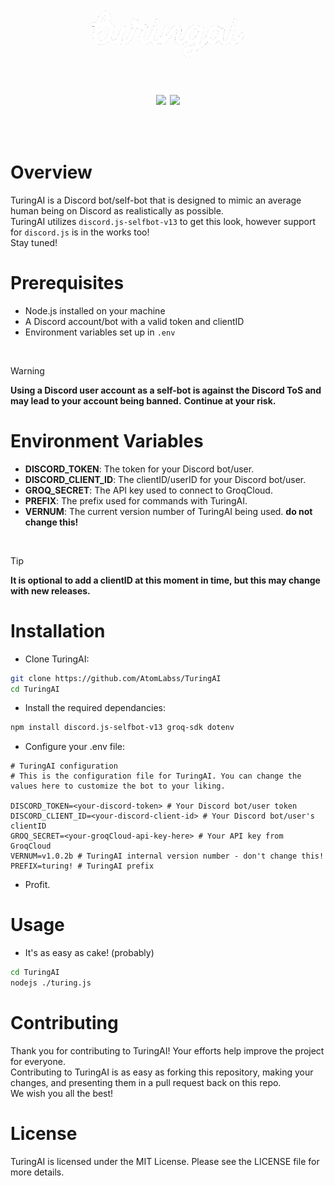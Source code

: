 <h1 align="center">
  <div align="center">
    <br />
    <p>
      <img width="250" src="https://raw.githubusercontent.com/AtomLabss/TuringAI/main/assets/images/turingai.png?s=100&v=4" />
    </p>
  </div>
</h1>

<h1 align="center">
    <p align="center">
        <img src="https://img.shields.io/discord/1252393773468745852?color=7489d5&logo=discord&logoColor=ffffff" />
        <img src="https://img.shields.io/static/v1?label=status&message=beta&color=blue">
    </p>
</h1>

<br>

# Overview
TuringAI is a Discord bot/self-bot that is designed to mimic an average human being on Discord as realistically as possible.
<br>
TuringAI utilizes `discord.js-selfbot-v13` to get this look, however support for `discord.js` is in the works too!
<br>
Stay tuned!

# Prerequisites
- Node.js installed on your machine
- A Discord account/bot with a valid token and clientID
- Environment variables set up in `.env`

<br>

> [!WARNING]
> **Using a Discord user account as a self-bot is against the Discord ToS and may lead to your account being banned.**
> **Continue at your risk.**

# Environment Variables
- **DISCORD_TOKEN**: The token for your Discord bot/user.
- **DISCORD_CLIENT_ID**: The clientID/userID for your Discord bot/user.
- **GROQ_SECRET**: The API key used to connect to GroqCloud.
- **PREFIX**: The prefix used for commands with TuringAI.
- **VERNUM**: The current version number of TuringAI being used. **do not change this!**

<br>

> [!TIP]
> **It is optional to add a clientID at this moment in time, but this may change with new releases.**

# Installation
- Clone TuringAI:
```bash
git clone https://github.com/AtomLabss/TuringAI
cd TuringAI
```

- Install the required dependancies:
```bash
npm install discord.js-selfbot-v13 groq-sdk dotenv
```

- Configure your .env file:
```env
# TuringAI configuration
# This is the configuration file for TuringAI. You can change the values here to customize the bot to your liking.

DISCORD_TOKEN=<your-discord-token> # Your Discord bot/user token
DISCORD_CLIENT_ID=<your-discord-client-id> # Your Discord bot/user's clientID
GROQ_SECRET=<your-groqCloud-api-key-here> # Your API key from GroqCloud
VERNUM=v1.0.2b # TuringAI internal version number - don't change this!
PREFIX=turing! # TuringAI prefix
```

- Profit.

# Usage

- It's as easy as cake! (probably)

```bash
cd TuringAI
nodejs ./turing.js
```

# Contributing
Thank you for contributing to TuringAI! Your efforts help improve the project for everyone.
<br>
Contributing to TuringAI is as easy as forking this repository, making your changes, and presenting them in a pull request back on this repo.
<br>
We wish you all the best!

# License
TuringAI is licensed under the MIT License. Please see the LICENSE file for more details.
